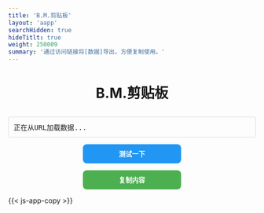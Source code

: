 ```yaml
---
title: 'B.M.剪贴板'
layout: 'aapp'
searchHidden: true
hideTitlt: true
weight: 250009
summary: '通过访问链接将[数据]导出，方便复制使用。'
---
```



<h1>B.M.剪贴板</h1>

<!-- <div class="reminder"> -->
  <!-- <small class="note"> -->
  <!-- 温馨提示：<br> - 模组<span style="color:red !important;" class="">免费</span>下载和使用，谨防上当受骗!!! -->
  <!-- </small> -->
<!-- </div> -->



<!-- 显示从URL获取的数据 -->
<div class="file-info" id="app-copy-data-container">
    正在从URL加载数据...
</div>

<div class="section">
 
  <!-- 测试按钮 -->
  <button class="test-btn" id="app-copy-test-btn">测试一下</button>

  <!-- 复制按钮 -->
  <button id="app-copy-copy-btn">复制内容</button>
  
  <!-- 复制成功提示 -->
  <div class="copied-notice" id="app-copy-copied-notice">
      已复制到剪贴板！
  </div>
  
  <!-- 错误提示区域 -->
  <div class="error" id="app-copy-error-msg"></div>
</div>

<!-- <script defer src="/js/app-copy.js"></script> -->
{{< js-app-copy >}}


  <style>
      /* 您提供的CSS样式 */
      h1 {
          text-align: center;
          margin-bottom: 30px;
      }
      .reminder{
          margin-bottom: 30px;
          padding: 20px;
          border: 1px solid #ddd;
          border-radius: 3px;
      }
      .drop-zone {
          border: 2px dashed #aaa;
          padding: 20px;
          text-align: center;
          margin: 10px 0;
          cursor: pointer;
          border-radius: 3px;
      }
      .drop-zone.drag-over {
          border-color: #666;
      }
      .section button {
          border-radius: 8px;
          padding: 10px;
          margin: 10px auto;
          cursor: pointer;
          display: block;
          width: 200px;
          background-color: #4CAF50;
          color: white;
          border: none;
          font-weight: bold;
      }
      .section button:hover {
          transform: translateY(-1px);
          box-shadow: 0 2px 8px #666;
      }
      /* 测试按钮样式区分 */
      .section button.test-btn {
          background-color: #2196F3;
      }
      /* 为id选择器添加前缀：app-copy- */
      #app-copy-data-container {
          margin: 10px 0;
          padding: 10px;
          border: 1px solid #ddd;
          border-radius: 3px;
          white-space: nowrap;
          overflow-x: auto;
          font-family: monospace;
      }
      .progress-container {
          margin: 10px 0;
          display: none;
      }
      .progress-bar {
          height: 5px;
          border: 1px solid #666;
          border-radius: 3px;
          overflow: hidden;
      }
      .progress-fill {
          height: 100%;
          width: 0%;
          transition: width 0.3s;
          background-color: #4cd964;
      }
      /* 为id选择器添加前缀：app-copy- */
      #app-copy-error-msg {
          color: red;
          margin: 10px 0;
          display: none;
      }
      .file-list {
          margin: 10px 0;
          max-height: 200px;
          overflow-y: auto;
          border: 1px solid #ddd;
          border-radius: 3px;
          padding: 10px;
      }
      .file-item {
          padding: 5px;
          border-bottom: 1px solid #eee;
      }
      .file-item:last-child {
          border-bottom: none;
      }

      /* 新增样式 */
      /* 为id选择器添加前缀：app-copy- */
      #app-copy-copied-notice {
          display: none;
          position: fixed;
          top: 20px;
          left: 50%;
          transform: translateX(-50%);
          background-color: #4CAF50;
          color: white;
          padding: 10px 20px;
          border-radius: 5px;
          box-shadow: 0 2px 10px rgba(0,0,0,0.2);
          z-index: 1000;
          animation: fadeOut 2s forwards;
      }
      @keyframes fadeOut {
          0% { opacity: 1; }
          70% { opacity: 1; }
          100% { opacity: 0; }
      }
  </style>
